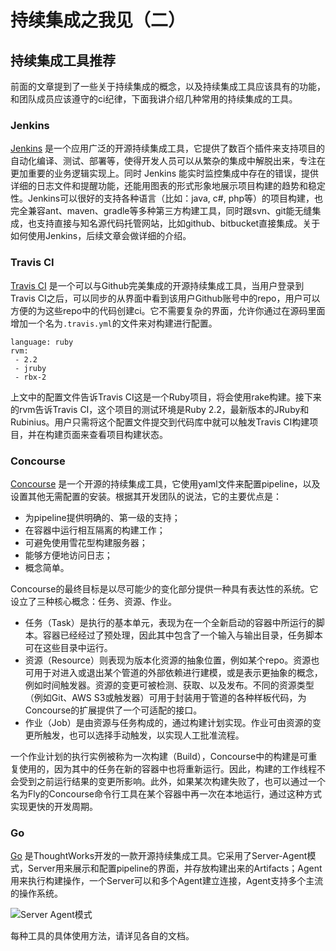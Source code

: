 # 持续集成之我见（二）

## 持续集成工具推荐

前面的文章提到了一些关于持续集成的概念，以及持续集成工具应该具有的功能，和团队成员应该遵守的ci纪律，下面我讲介绍几种常用的持续集成的工具。

### Jenkins

[Jenkins](https://jenkins.io/) 是一个应用广泛的开源持续集成工具，它提供了数百个插件来支持项目的自动化编译、测试、部署等，使得开发人员可以从繁杂的集成中解脱出来，专注在更加重要的业务逻辑实现上。同时 Jenkins 能实时监控集成中存在的错误，提供详细的日志文件和提醒功能，还能用图表的形式形象地展示项目构建的趋势和稳定性。Jenkins可以很好的支持各种语言（比如：java, c#, php等）的项目构建，也完全兼容ant、maven、gradle等多种第三方构建工具，同时跟svn、git能无缝集成，也支持直接与知名源代码托管网站，比如github、bitbucket直接集成。关于如何使用Jenkins，后续文章会做详细的介绍。

### Travis CI

[Travis CI](https://travis-ci.org/) 是一个可以与Github完美集成的开源持续集成工具，当用户登录到Travis CI之后，可以同步的从界面中看到该用户Github账号中的repo，用户可以方便的为这些repo中的代码创建ci。它不需要复杂的界面，允许你通过在源码里面增加一个名为`.travis.yml`的文件来对构建进行配置。

```
language: ruby
rvm:
 - 2.2
 - jruby
 - rbx-2
```

上文中的配置文件告诉Travis CI这是一个Ruby项目，将会使用rake构建。接下来的rvm告诉Travis CI，这个项目的测试环境是Ruby 2.2，最新版本的JRuby和Rubinius。用户只需将这个配置文件提交到代码库中就可以触发Travis CI构建项目，并在构建页面来查看项目构建状态。

### Concourse

[Concourse](http://concourse.ci/) 是一个开源的持续集成工具，它使用yaml文件来配置pipeline，以及设置其他无需配置的安装。根据其开发团队的说法，它的主要优点是：

* 为pipeline提供明确的、第一级的支持；
* 在容器中运行相互隔离的构建工作；
* 可避免使用雪花型构建服务器；
* 能够方便地访问日志；
* 概念简单。

Concourse的最终目标是以尽可能少的变化部分提供一种具有表达性的系统。它设立了三种核心概念：任务、资源、作业。

* 任务（Task）是执行的基本单元，表现为在一个全新启动的容器中所运行的脚本。容器已经经过了预处理，因此其中包含了一个输入与输出目录，任务脚本可在这些目录中运行。
* 资源（Resource）则表现为版本化资源的抽象位置，例如某个repo。资源也可用于对进入或退出某个管道的外部依赖进行建模，或是表示更抽象的概念，例如时间触发器。资源的变更可被检测、获取、以及发布。不同的资源类型（例如Git、AWS S3或触发器）可用于封装用于管道的各种样板代码，为Concourse的扩展提供了一个可适配的接口。
* 作业（Job）是由资源与任务构成的，通过构建计划实现。作业可由资源的变更所触发，也可以选择手动触发，以实现人工批准流程。

一个作业计划的执行实例被称为一次构建（Build），Concourse中的构建是可重复使用的，因为其中的任务在新的容器中也将重新运行。因此，构建的工作线程不会受到之前运行结果的变更所影响。此外，如果某次构建失败了，也可以通过一个名为Fly的Concourse命令行工具在某个容器中再一次在本地运行，通过这种方式实现更快的开发周期。

### Go

[Go](https://www.go.cd/) 是ThoughtWorks开发的一款开源持续集成工具。它采用了Server-Agent模式，Server用来展示和配置pipeline的界面，并存放构建出来的Artifacts；Agent用来执行构建操作，一个Server可以和多个Agent建立连接，Agent支持多个主流的操作系统。

![Server Agent模式](/images/img_for_ci/go_cd.jpg)

每种工具的具体使用方法，请详见各自的文档。